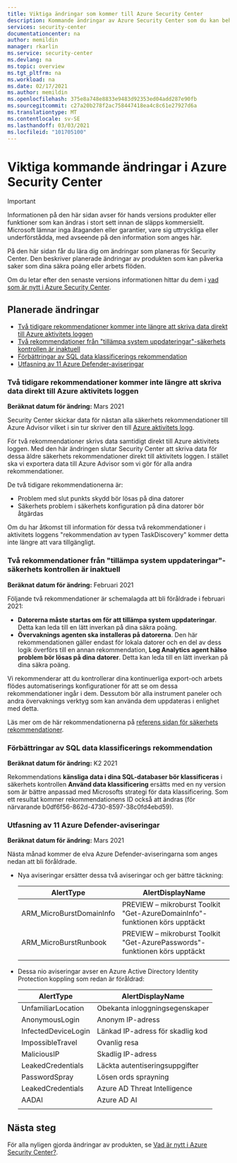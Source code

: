 ```yaml
---
title: Viktiga ändringar som kommer till Azure Security Center
description: Kommande ändringar av Azure Security Center som du kan behöva känna till och för vilka du kan behöva planera
services: security-center
documentationcenter: na
author: memildin
manager: rkarlin
ms.service: security-center
ms.devlang: na
ms.topic: overview
ms.tgt_pltfrm: na
ms.workload: na
ms.date: 02/17/2021
ms.author: memildin
ms.openlocfilehash: 375e8a748e8833e9483d92353ed04add287e90fb
ms.sourcegitcommit: c27a20b278f2ac758447418ea4c8c61e27927d6a
ms.translationtype: MT
ms.contentlocale: sv-SE
ms.lasthandoff: 03/03/2021
ms.locfileid: "101705100"
---
```

# <a name="important-upcoming-changes-to-azure-security-center"></a>Viktiga kommande ändringar i Azure Security Center

> [!IMPORTANT]
> Informationen på den här sidan avser för hands versions produkter eller funktioner som kan ändras i stort sett innan de släpps kommersiellt. Microsoft lämnar inga åtaganden eller garantier, vare sig uttryckliga eller underförstådda, med avseende på den information som anges här.

På den här sidan får du lära dig om ändringar som planeras för Security Center. Den beskriver planerade ändringar av produkten som kan påverka saker som dina säkra poäng eller arbets flöden.

Om du letar efter den senaste versions informationen hittar du dem i [vad som är nytt i Azure Security Center](release-notes.md).


## <a name="planned-changes"></a>Planerade ändringar

- [Två tidigare rekommendationer kommer inte längre att skriva data direkt till Azure aktivitets loggen](#two-legacy-recommendations-will-no-longer-write-data-directly-to-azure-activity-log)
- [Två rekommendationer från "tillämpa system uppdateringar"-säkerhets kontrollen är inaktuell](#two-recommendations-from-apply-system-updates-security-control-being-deprecated)
- [Förbättringar av SQL data klassificerings rekommendation](#enhancements-to-sql-data-classification-recommendation)
- [Utfasning av 11 Azure Defender-aviseringar](#deprecation-of-11-azure-defender-alerts)


### <a name="two-legacy-recommendations-will-no-longer-write-data-directly-to-azure-activity-log"></a>Två tidigare rekommendationer kommer inte längre att skriva data direkt till Azure aktivitets loggen 

**Beräknat datum för ändring:** Mars 2021

Security Center skickar data för nästan alla säkerhets rekommendationer till Azure Advisor vilket i sin tur skriver den till [Azure aktivitets logg](../azure-monitor/essentials/activity-log.md).

För två rekommendationer skrivs data samtidigt direkt till Azure aktivitets loggen. Med den här ändringen slutar Security Center att skriva data för dessa äldre säkerhets rekommendationer direkt till aktivitets loggen. I stället ska vi exportera data till Azure Advisor som vi gör för alla andra rekommendationer. 

De två tidigare rekommendationerna är:
- Problem med slut punkts skydd bör lösas på dina datorer
- Säkerhets problem i säkerhets konfiguration på dina datorer bör åtgärdas

Om du har åtkomst till information för dessa två rekommendationer i aktivitets loggens "rekommendation av typen TaskDiscovery" kommer detta inte längre att vara tillgängligt.

### <a name="two-recommendations-from-apply-system-updates-security-control-being-deprecated"></a>Två rekommendationer från "tillämpa system uppdateringar"-säkerhets kontrollen är inaktuell 

**Beräknat datum för ändring:** Februari 2021

Följande två rekommendationer är schemalagda att bli föråldrade i februari 2021:

- **Datorerna måste startas om för att tillämpa system uppdateringar**. Detta kan leda till en lätt inverkan på dina säkra poäng.
- **Övervaknings agenten ska installeras på datorerna**. Den här rekommendationen gäller endast för lokala datorer och en del av dess logik överförs till en annan rekommendation, **Log Analytics agent hälso problem bör lösas på dina datorer**. Detta kan leda till en lätt inverkan på dina säkra poäng.

Vi rekommenderar att du kontrollerar dina kontinuerliga export-och arbets flödes automatiserings konfigurationer för att se om dessa rekommendationer ingår i dem. Dessutom bör alla instrument paneler och andra övervaknings verktyg som kan använda dem uppdateras i enlighet med detta.

Läs mer om de här rekommendationerna på [referens sidan för säkerhets rekommendationer](recommendations-reference.md).


### <a name="enhancements-to-sql-data-classification-recommendation"></a>Förbättringar av SQL data klassificerings rekommendation

**Beräknat datum för ändring:** K2 2021

Rekommendations **känsliga data i dina SQL-databaser bör klassificeras** i säkerhets kontrollen **Använd data klassificering** ersätts med en ny version som är bättre anpassad med Microsofts strategi för data klassificering. Som ett resultat kommer rekommendationens ID också att ändras (för närvarande b0df6f56-862d-4730-8597-38c0fd4ebd59).


### <a name="deprecation-of-11-azure-defender-alerts"></a>Utfasning av 11 Azure Defender-aviseringar

**Beräknat datum för ändring:** Mars 2021

Nästa månad kommer de elva Azure Defender-aviseringarna som anges nedan att bli föråldrade.

- Nya aviseringar ersätter dessa två aviseringar och ger bättre täckning:

    | AlertType                | AlertDisplayName                                                         |
    |--------------------------|--------------------------------------------------------------------------|
    | ARM_MicroBurstDomainInfo | PREVIEW – mikroburst Toolkit "Get-AzureDomainInfo"-funktionen körs upptäckt |
    | ARM_MicroBurstRunbook    | PREVIEW – mikroburst Toolkit "Get-AzurePasswords"-funktionen körs upptäckt  |
    |                          |                                                                          |

- Dessa nio aviseringar avser en Azure Active Directory Identity Protection koppling som redan är föråldrad:

    | AlertType           | AlertDisplayName              |
    |---------------------|-------------------------------|
    | UnfamiliarLocation  | Obekanta inloggningsegenskaper |
    | AnonymousLogin      | Anonym IP-adress          |
    | InfectedDeviceLogin | Länkad IP-adress för skadlig kod     |
    | ImpossibleTravel    | Ovanlig resa               |
    | MaliciousIP         | Skadlig IP-adress          |
    | LeakedCredentials   | Läckta autentiseringsuppgifter            |
    | PasswordSpray       | Lösen ords sprayning                |
    | LeakedCredentials   | Azure AD Threat Intelligence  |
    | AADAI               | Azure AD AI                   |
    |                     |                               |
 



## <a name="next-steps"></a>Nästa steg

För alla nyligen gjorda ändringar av produkten, se [Vad är nytt i Azure Security Center?](release-notes.md).
